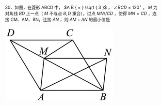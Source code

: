 30．如图，在菱形 ABCD 中， $A B { = } \sqrt { 3 }$ ， $\angle B C D = 1 2 0 ^ { \circ }$ ， $M$ 为对角线 $B D$ 上一点（ $M$ 不与点 $B , D$ 重合），过点 $M N / / C D$ ，使得 $M N { = } C D$ ，连接 CM、AM、BN，连接 $A N$ ，则 $A M { + } A N$ 的最小值是

![](<../../qs_image_DB/专题2-1__将军饮马等8类常见最值问题（解析版）/9f2b17d4d36db6ee8e8f108ddf1565f8e434da16e5ce3d717fd7a5db3e7d083c.jpg>)
